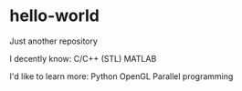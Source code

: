 # hello-world
Just another repository

I decently know:
C/C++ (STL)
MATLAB

I'd like to learn more:
Python
OpenGL
Parallel programming
